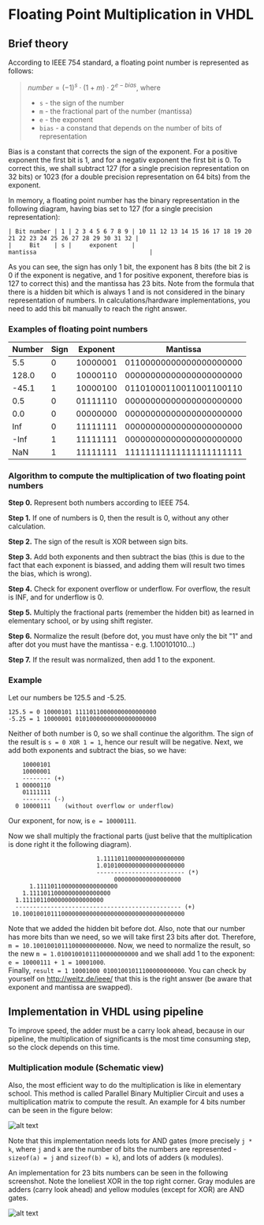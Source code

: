 # Floating Point Multiplication in VHDL


## Brief theory

According to IEEE 754 standard, a floating point number is represented as follows:
> $`number = (-1)^s \cdot (1 + m) \cdot 2^{e - bias}`$, where  
> - `s` - the sign of the number
> - `m` - the fractional part of the number (mantissa)
> - `e` - the exponent
> - `bias` - a constand that depends on the number of bits of representation

Bias is a constant that corrects the sign of the exponent. For a positive exponent
the first bit is 1, and for a negativ exponent the first bit is 0. To correct this,
we shall subtract 127 (for a single precision representation on 32 bits) or 
1023 (for a double precision representation on 64 bits) from the exponent.

In memory, a floating point number has the binary representation in the following
diagram, having bias set to 127 (for a single precision representation):  
```
| Bit number | 1 | 2 3 4 5 6 7 8 9 | 10 11 12 13 14 15 16 17 18 19 20 21 22 23 24 25 26 27 28 29 30 31 32 |
|     Bit    | s |     exponent    |                              mantissa                                |
```

As you can see, the sign has only 1 bit, the exponent has 8 bits (the bit 2 is 0
if the exponent is negative, and 1 for positive exponent, therefore bias is 127
to correct this) and the mantissa has 23 bits. Note from the formula that there
is a hidden bit which is always 1 and is not considered in the binary
representation of numbers. In calculations/hardware implementations, you need to
add this bit manually to reach the right answer.

### Examples of floating point numbers

| Number | Sign | Exponent |        Mantissa         |
|--------|------|----------|-------------------------|
|    5.5 |   0  | 10000001 | 01100000000000000000000 |
|  128.0 |   0  | 10000110 | 00000000000000000000000 |
|  -45.1 |   1  | 10000100 | 01101000110011001100110 |
|    0.5 |   0  | 01111110 | 00000000000000000000000 |
|    0.0 |   0  | 00000000 | 00000000000000000000000 |
|   Inf  |   0  | 11111111 | 00000000000000000000000 |
|  -Inf  |   1  | 11111111 | 00000000000000000000000 |
|   NaN  |   1  | 11111111 | 11111111111111111111111 |


### Algorithm to compute the multiplication of two floating point numbers

**Step 0.** Represent both numbers according to IEEE 754.

**Step 1.** If one of numbers is 0, then the result is 0, without any other 
calculation.

**Step 2.** The sign of the result is XOR between sign bits.

**Step 3.** Add both exponents and then subtract the bias (this is due to the 
fact that each exponent is biassed, and adding them will result two times the 
bias, which is wrong).

**Step 4.** Check for exponent overflow or underflow. For overflow, the result 
is INF, and for underflow is 0.

**Step 5.** Multiply the fractional parts (remember the hidden bit) as learned 
in elementary school, or by using shift register.

**Step 6.** Normalize the result (before dot, you must have only the bit "1" and
after dot you must have the mantissa - e.g. 1.100101010...)

**Step 7.** If the result was normalized, then add 1 to the exponent.


### Example
Let our numbers be 125.5 and -5.25.  
```
125.5 = 0 10000101 11110110000000000000000  
-5.25 = 1 10000001 01010000000000000000000  
```

Neither of both number is 0, so we shall continue the algorithm. The sign of the
result is `s = 0 XOR 1 = 1`, hence our result will be negative. Next, we add 
both exponents and subtract the bias, so we have:
```
    10000101 
    10000001
    -------- (+)
  1 00000110
    01111111
    -------- (-)
  0 10000111    (without overflow or underflow)
```

Our exponent, for now, is `e = 10000111`.

Now we shall multiply the fractional parts (just belive that the multiplication
is done right it the following diagram).
```
                         1.11110110000000000000000
                         1.01010000000000000000000
                         ------------------------- (*)
                              0000000000000000000
      1.11110110000000000000000
    1.11110110000000000000000
  1.11110110000000000000000
  ----------------------------------------------- (+)
 10.1001001011100000000000000000000000000000000000
```
Note that we added the hidden bit before dot. Also, note that our number has
more bits than we need, so we will take first 23 bits after dot.
Therefore, `m = 10.10010010111000000000000`. Now, we need to normalize the result,
so the new `m = 1.01001001011100000000000` and we shall add 1 to the exponent: 
`e = 10000111 + 1 = 10001000`.  
Finally, `result = 1 10001000 01001001011100000000000`. You can check by yourself
on http://weitz.de/ieee/ that this is the right answer (be aware that exponent 
and mantissa are swapped).


## Implementation in VHDL using pipeline

To improve speed, the adder must be a carry look ahead, because in our pipeline,
the multiplication of significants is the most time consuming step, so the clock
depends on this time. 

### Multiplication module (Schematic view)
Also, the most efficient way to do the multiplication is like in elementary school.
This method is called Parallel Binary Multiplier Circuit and uses a multiplication
matrix to compute the result.
An example for 4 bits number can be seen in the figure below:

![alt text](https://www.electronicshub.org/wp-content/uploads/2015/06/4-bit-binary-multiplier.jpg)


Note that this implementation needs lots for AND gates (more precisely `j * k`,
where `j` and `k` are the number of bits the numbers are represented - 
`sizeof(a) = j` and `sizeof(b) = k`), and lots of adders (`k` modules). 

An implementation for 23 bits numbers can be seen in the following screenshot.
Note the loneliest XOR in the top right corner. Gray modules are adders 
(carry look ahead) and yellow modules (except for XOR) are AND gates.  


![alt text](https://gitlab.cs.pub.ro/razvan.smadu/CN2-Tema-1/raw/859b8ef5a667c9599a89fc6e01872f007904af60/Resources/Image1.png)

